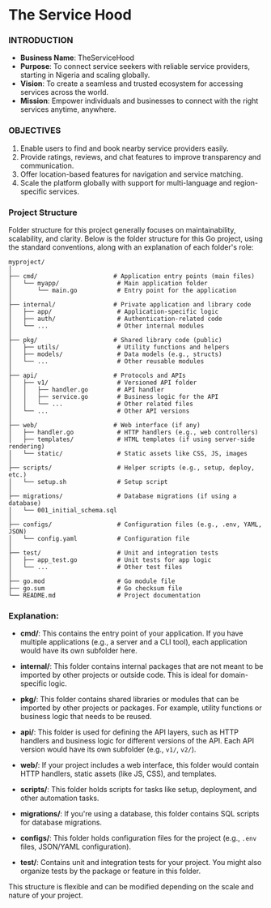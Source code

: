 # The Service Hood

### **INTRODUCTION**

- **Business Name**: TheServiceHood
- **Purpose**: To connect service seekers with reliable service providers, starting in Nigeria and scaling globally.
- **Vision**: To create a seamless and trusted ecosystem for accessing services across the world.
- **Mission**: Empower individuals and businesses to connect with the right services anytime, anywhere.

### **OBJECTIVES**

1. Enable users to find and book nearby service providers easily.
2. Provide ratings, reviews, and chat features to improve transparency and communication.
3. Offer location-based features for navigation and service matching.
4. Scale the platform globally with support for multi-language and region-specific services.

### **Project Structure**

Folder structure for this project generally focuses on maintainability, scalability, and clarity. Below is the folder structure for this Go project, using the standard conventions, along with an explanation of each folder's role:

```
myproject/
│
├── cmd/                     # Application entry points (main files)
│   └── myapp/                # Main application folder
│       └── main.go           # Entry point for the application
│
├── internal/                # Private application and library code
│   ├── app/                  # Application-specific logic
│   ├── auth/                 # Authentication-related code
│   └── ...                   # Other internal modules
│
├── pkg/                     # Shared library code (public)
│   ├── utils/                # Utility functions and helpers
│   ├── models/               # Data models (e.g., structs)
│   └── ...                   # Other reusable modules
│
├── api/                     # Protocols and APIs
│   ├── v1/                   # Versioned API folder
│   │   ├── handler.go        # API handler
│   │   ├── service.go        # Business logic for the API
│   │   └── ...               # Other related files
│   └── ...                   # Other API versions
│
├── web/                     # Web interface (if any)
│   ├── handler.go            # HTTP handlers (e.g., web controllers)
│   ├── templates/            # HTML templates (if using server-side rendering)
│   └── static/               # Static assets like CSS, JS, images
│
├── scripts/                  # Helper scripts (e.g., setup, deploy, etc.)
│   └── setup.sh              # Setup script
│
├── migrations/               # Database migrations (if using a database)
│   └── 001_initial_schema.sql
│
├── configs/                  # Configuration files (e.g., .env, YAML, JSON)
│   └── config.yaml           # Configuration file
│
├── test/                     # Unit and integration tests
│   ├── app_test.go           # Unit tests for app logic
│   └── ...                   # Other test files
│
├── go.mod                    # Go module file
├── go.sum                    # Go checksum file
└── README.md                 # Project documentation
```

### Explanation:

- **cmd/**: This contains the entry point of your application. If you have multiple applications (e.g., a server and a CLI tool), each application would have its own subfolder here.
  
- **internal/**: This folder contains internal packages that are not meant to be imported by other projects or outside code. This is ideal for domain-specific logic.

- **pkg/**: This folder contains shared libraries or modules that can be imported by other projects or packages. For example, utility functions or business logic that needs to be reused.

- **api/**: This folder is used for defining the API layers, such as HTTP handlers and business logic for different versions of the API. Each API version would have its own subfolder (e.g., `v1/`, `v2/`).

- **web/**: If your project includes a web interface, this folder would contain HTTP handlers, static assets (like JS, CSS), and templates.

- **scripts/**: This folder holds scripts for tasks like setup, deployment, and other automation tasks.

- **migrations/**: If you're using a database, this folder contains SQL scripts for database migrations.

- **configs/**: This folder holds configuration files for the project (e.g., `.env` files, JSON/YAML configuration).

- **test/**: Contains unit and integration tests for your project. You might also organize tests by the package or feature in this folder.

This structure is flexible and can be modified depending on the scale and nature of your project.